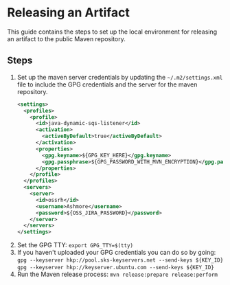 # Releasing an Artifact
This guide contains the steps to set up the local environment for releasing an artifact to the public Maven repository.

## Steps
1. Set up the maven server credentials by updating the `~/.m2/settings.xml` file to include the GPG credentials and
the server for the maven repository.
    ```xml
    <settings>
      <profiles>
        <profile>
          <id>java-dynamic-sqs-listener</id>
          <activation>
            <activeByDefault>true</activeByDefault>
          </activation>
          <properties>
            <gpg.keyname>${GPG_KEY_HERE}</gpg.keyname>
            <gpg.passphrase>${GPG_PASSWORD_WITH_MVN_ENCRYPTION}</gpg.passphrase>
          </properties>
        </profile>
      </profiles>
      <servers>
        <server>
          <id>ossrh</id>
          <username>Ashmore</username>
          <password>${OSS_JIRA_PASSWORD}</password>
        </server>
      </servers>
    </settings>
    ```
1. Set the GPG TTY: `export GPG_TTY=$(tty)`
1. If you haven't uploaded your GPG credentials you can do so by going:
    ```gpg --keyserver hkp://pool.sks-keyservers.net --send-keys ${KEY_ID}```
    ```gpg --keyserver hkp://keyserver.ubuntu.com --send-keys ${KEY_ID}```
1. Run the Maven release process: `mvn release:prepare release:perform`

